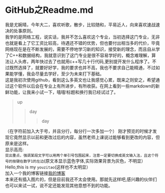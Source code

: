 GitHub之Readme.md
=========
我是尤婉晴，今年大二，喜欢听歌，散步，比较随和，平易近人，向来喜欢速战速决的处事原则。<br>
我学的是网络工程，说实话，我并不怎么喜欢这个专业，当初选择这门专业，无非也就是看上了它工资比较高，待遇还不错的优势，但也要付出相当多的代价，毕竟网络现在是在不断发展的，需要不停地学习新的知识，接受新的理念，而且自从学了C++和数据结构，我就意识到了这门专业是很不容易学好的，概念难理解，算法让人头疼，两年快过去了也就用c++写几十行代码,更别提开发什么程序了。不过既然选择了，就要好好学，我的要求也并不高，我也不要求自己能精通，不过如果能学懂，我会尽量去学好，至少为未来打下基础。<br>
这是我初次使用github，看到这么多英文也让我感觉心累，既来之则安之，希望通过这个软件以后会在专业上有所进步，有所收获。在网上看到一些markdown的新鲜功能，让我来小试一下，嘻嘻!标题和换行我已经试过了。<br>
>up
>>day
>>>day<br>

（在字符前加入大于号，并且分行，每分行一次多加一个）
刚才预览的时候才发现它竟然显示以前和更改过后的内容，虽然老师上课说过能够看到更改的内容，但原来是这样。<br>
显示高亮:<br>
`突出重点，强调某段文字可以用两个单引号包围起来，注意一定要切换成英文输入法，且这个符号的按键在数字1的左边`(原文本显示蓝色字体,实际效果背景为灰色，不明显）<br>
Hello,this is my `youzitao`(这样也不太明显）<br>
加入一个我的博客链接[我的博客](http://www.cnblogs.com/youwanqing)<br>
本来还有插入图片的，但是目前我还不太会使用。那就先这样吧,感兴趣的伙伴们也可以来试一试，说不定还能发现其他意想不到的功能。
